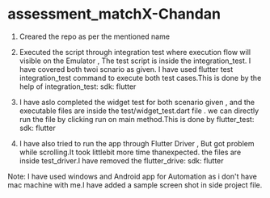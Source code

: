 # assessment_matchX-Chandan

1. Creared the repo as per the mentioned name
2. Executed the script through integration test where execution flow will visible on the Emulator , The test script
   is inside the integration_test. I have covered both twoi scnario as given. I have used  flutter test integration_test command to execute both test cases.This is done by the help of  integration_test: sdk: flutter

3. I have aslo completed the widget test for both scenario given , and the executable files are inside the test/widget_test.dart file . we can directly run the file    by clicking run on main method.This is done by flutter_test: sdk: flutter

4. I have also tried to run the app through Flutter Driver , But got problem while scrolling.It took littlebit more time thanexpected. the files are inside test_driver.I have removed the flutter_drive: sdk: flutter

Note:  I  have used windows and  Android app for Automation as i don't have mac machine with me.I have added a sample screen shot in side project file.

